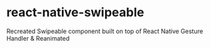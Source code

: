 # react-native-swipeable
Recreated Swipeable component built on top of React Native Gesture Handler &amp; Reanimated
